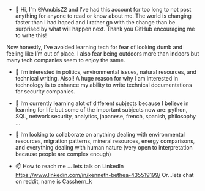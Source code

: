 - 👋 Hi, I’m @AnubisZ2 and I’ve had this account for too long to not post anything for anyone to 
read or know about me. The world is changing faster than I had hoped and I rather go with the 
change than be surprised by what will happen next. Thank you GitHub encouraging me to write this!

Now honestly, I’ve avoided learning tech for fear of looking dumb and feeling like I’m out of 
place. I also fear being outdoors more than indoors but many tech companies seem to enjoy the same.

- 👀 I’m interested in politics, environmental issues, natural resources, and technical writing. 
Also!! A huge reason for why I am interested in technology is to enhance my ability to write 
technical documentations for security companies.

- 🌱 I’m currently learning alot of different subjects because I believe in learning for 
life but some of the important subjects now are: python, SQL, network security, analytics, 
japanese, french, spanish, philosophy ... 

- 💞️ I’m looking to collaborate on anything dealing with environmental resources, 
migration patterns, mineral resources, energy comparisons, and everything dealing 
with human nature (very open to interpretation because people are complex enough)
- 📫 How to reach me ... lets talk on LinkedIn https://www.linkedin.com/in/kenneth-bethea-435519199/
Or...lets chat on reddit, name is Casshern_k



<!---
AnubisZ2/AnubisZ2 is a ✨ special ✨ repository because its `README.md` (this file) appears on your GitHub profile.
You can click the Preview link to take a look at your changes.
--->
